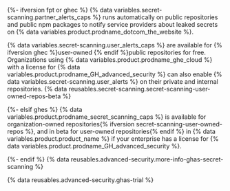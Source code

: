 {%- ifversion fpt or ghec %}
{% data variables.secret-scanning.partner_alerts_caps %} runs automatically on public repositories and public npm packages to notify service providers about leaked secrets on {% data variables.product.prodname_dotcom_the_website %}.

{% data variables.secret-scanning.user_alerts_caps %} are available for {% ifversion ghec %}user-owned {% endif %}public repositories for free. Organizations using {% data variables.product.prodname_ghe_cloud %} with a license for {% data variables.product.prodname_GH_advanced_security %} can also enable {% data variables.secret-scanning.user_alerts %} on their private and internal repositories. {% data reusables.secret-scanning.secret-scanning-user-owned-repos-beta %}

{%- elsif ghes %}
{% data variables.product.prodname_secret_scanning_caps %} is available for organization-owned repositories{% ifversion secret-scanning-user-owned-repos %}, and in beta for user-owned repositories{% endif %} in {% data variables.product.product_name %} if your enterprise has a license for {% data variables.product.prodname_GH_advanced_security %}.

{%- endif %} {% data reusables.advanced-security.more-info-ghas-secret-scanning %}

{% data reusables.advanced-security.ghas-trial %}

